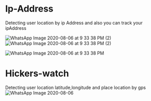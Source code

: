 # Ip-Address
Detecting user location by ip Address and also you can track your ipAddress

![WhatsApp Image 2020-08-06 at 9 33 38 PM (2)](https://user-images.githubusercontent.com/46227372/89564517-bedbcc80-d83a-11ea-867f-7bb49d85a973.jpeg)
![WhatsApp Image 2020-08-06 at 9 33 38 PM (2)](https://user-images.githubusercontent.com/46227372/89564517-bedbcc80-d83a-11ea-867f-7bb49d85a973.jpeg)




![WhatsApp Image 2020-08-06 at 9 33 38 PM](https://user-images.githubusercontent.com/46227372/89564624-e9c62080-d83a-11ea-968b-139875a85fee.jpeg)
# Hickers-watch
Detecting user location latitude,longitude and place location by gps
![WhatsApp Image 2020-08-06 ](https://user-images.githubusercontent.com/46227372/89564311-6f959c00-d83a-11ea-800d-7e6e1c349874.jpeg)
